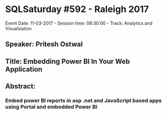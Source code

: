 # SQLSaturday #592 - Raleigh 2017
Event Date: 11-03-2017 - Session time: 08:30:00 - Track: Analytics and Visualization
## Speaker: Pritesh Ostwal
## Title: Embedding Power BI In Your Web Application
## Abstract:
### Embed power BI reports in asp .net and JavaScript based apps using Portal and embedded Power BI
